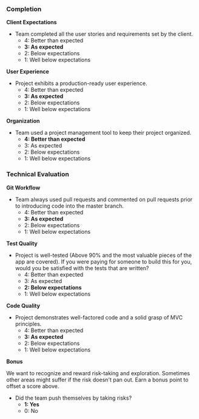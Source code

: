 ### Completion

**Client Expectations**

* Team completed all the user stories and requirements set by the client.
    * 4: Better than expected
    * **3: As expected**
    * 2: Below expectations
    * 1: Well below expectations

**User Experience**

* Project exhibits a production-ready user experience.
    * 4: Better than expected
    * **3: As expected**
    * 2: Below expectations
    * 1: Well below expectations

**Organization**

* Team used a project management tool to keep their project organized.
    * **4: Better than expected**
    * 3: As expected
    * 2: Below expectations
    * 1: Well below expectations

### Technical Evaluation

**Git Workflow**

* Team always used pull requests and commented on pull requests prior to introducing code into the master branch.
    * 4: Better than expected
    * **3: As expected**
    * 2: Below expectations
    * 1: Well below expectations

**Test Quality**

* Project is well-tested (Above 90% and the most valuable pieces of the app are covered). If you were paying for someone to build this for you, would you be satisfied with the tests that are written?
    * 4: Better than expected
    * 3: As expected
    * **2: Below expectations**
    * 1: Well below expectations

**Code Quality**

* Project demonstrates well-factored code and a solid grasp of MVC principles.
    * 4: Better than expected
    * **3: As expected**
    * 2: Below expectations
    * 1: Well below expectations

**Bonus**

We want to recognize and reward risk-taking and exploration. Sometimes other areas might suffer if the risk doesn't pan out. Earn a bonus point to offset a score above.

* Did the team push themselves by taking risks?
    * **1: Yes**
    * 0: No
